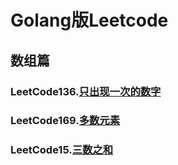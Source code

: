 # Golang版Leetcode



## 数组篇

### LeetCode136.[只出现一次的数字](https://leetcode-cn.com/problems/single-number/)

### LeetCode169.[多数元素](https://leetcode-cn.com/problems/majority-element/)

### LeetCode15.[三数之和](https://leetcode-cn.com/problems/3sum/)

